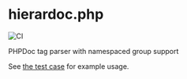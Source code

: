# hierardoc.php
![CI](https://github.com/sofe-pm-pl/hierardoc.php/workflows/CI/badge.svg)

PHPDoc tag parser with namespaced group support

See [the test case](tests/TagsTest.php) for example usage.
